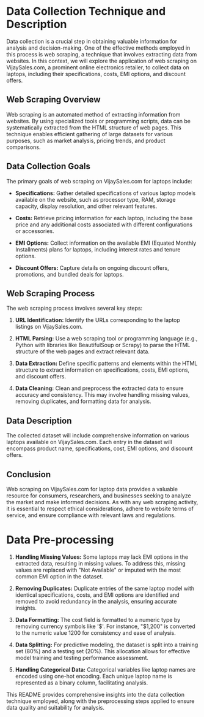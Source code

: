 # Data Collection Technique and Description

Data collection is a crucial step in obtaining valuable information for analysis and decision-making. One of the effective methods employed in this process is web scraping, a technique that involves extracting data from websites. In this context, we will explore the application of web scraping on VijaySales.com, a prominent online electronics retailer, to collect data on laptops, including their specifications, costs, EMI options, and discount offers.

## Web Scraping Overview

Web scraping is an automated method of extracting information from websites. By using specialized tools or programming scripts, data can be systematically extracted from the HTML structure of web pages. This technique enables efficient gathering of large datasets for various purposes, such as market analysis, pricing trends, and product comparisons.

## Data Collection Goals

The primary goals of web scraping on VijaySales.com for laptops include:

- **Specifications:** Gather detailed specifications of various laptop models available on the website, such as processor type, RAM, storage capacity, display resolution, and other relevant features.
  
- **Costs:** Retrieve pricing information for each laptop, including the base price and any additional costs associated with different configurations or accessories.
  
- **EMI Options:** Collect information on the available EMI (Equated Monthly Installments) plans for laptops, including interest rates and tenure options.
  
- **Discount Offers:** Capture details on ongoing discount offers, promotions, and bundled deals for laptops.

## Web Scraping Process

The web scraping process involves several key steps:

1. **URL Identification:** Identify the URLs corresponding to the laptop listings on VijaySales.com.
   
2. **HTML Parsing:** Use a web scraping tool or programming language (e.g., Python with libraries like BeautifulSoup or Scrapy) to parse the HTML structure of the web pages and extract relevant data.
   
3. **Data Extraction:** Define specific patterns and elements within the HTML structure to extract information on specifications, costs, EMI options, and discount offers.
   
4. **Data Cleaning:** Clean and preprocess the extracted data to ensure accuracy and consistency. This may involve handling missing values, removing duplicates, and formatting data for analysis.

## Data Description

The collected dataset will include comprehensive information on various laptops available on VijaySales.com. Each entry in the dataset will encompass product name, specifications, cost, EMI options, and discount offers.

## Conclusion

Web scraping on VijaySales.com for laptop data provides a valuable resource for consumers, researchers, and businesses seeking to analyze the market and make informed decisions. As with any web scraping activity, it is essential to respect ethical considerations, adhere to website terms of service, and ensure compliance with relevant laws and regulations.

# Data Pre-processing

1. **Handling Missing Values:** Some laptops may lack EMI options in the extracted data, resulting in missing values. To address this, missing values are replaced with "Not Available" or imputed with the most common EMI option in the dataset.
   
2. **Removing Duplicates:** Duplicate entries of the same laptop model with identical specifications, costs, and EMI options are identified and removed to avoid redundancy in the analysis, ensuring accurate insights.
   
3. **Data Formatting:** The cost field is formatted to a numeric type by removing currency symbols like '$'. For instance, "$1,200" is converted to the numeric value 1200 for consistency and ease of analysis.
   
4. **Data Splitting:** For predictive modeling, the dataset is split into a training set (80%) and a testing set (20%). This allocation allows for effective model training and testing performance assessment.
   
5. **Handling Categorical Data:** Categorical variables like laptop names are encoded using one-hot encoding. Each unique laptop name is represented as a binary column, facilitating analysis.

This README provides comprehensive insights into the data collection technique employed, along with the preprocessing steps applied to ensure data quality and suitability for analysis.
